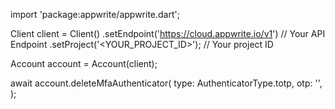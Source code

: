 import 'package:appwrite/appwrite.dart';

Client client = Client()
    .setEndpoint('https://cloud.appwrite.io/v1') // Your API Endpoint
    .setProject('&lt;YOUR_PROJECT_ID&gt;'); // Your project ID

Account account = Account(client);

await account.deleteMfaAuthenticator(
    type: AuthenticatorType.totp,
    otp: '<OTP>',
);
